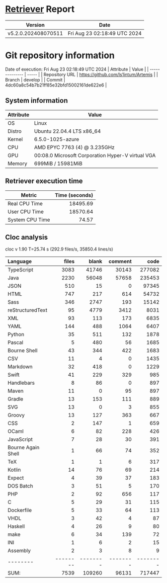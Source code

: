 # [Retriever](https://github.com/PalladioSimulator/Palladio-ReverseEngineering-Retriever) Report
| Version | Date |
| ------- | ---- |
| v5.2.0.202408070511 | Fri Aug 23 02:18:49 UTC 2024 |

# Git repository information
Date of execution: Fri Aug 23 02:18:49 UTC 2024
|    Attribute   | Value |
| -------------- | ----- |
| Repository URL | https://github.com/ls1intum/Artemis |
| Branch         | develop |
| Commit         | 4dc60a8c54b7b21ff85e32bfd15002161de622e6 |


## System information
| Attribute | Value |
| --------- | ----- |
| OS | Linux  |
| Distro | Ubuntu 22.04.4 LTS x86_64  |
| Kernel | 6.5.0-1025-azure  |
| CPU | AMD EPYC 7763 (4) @ 3.235GHz  |
| GPU | 00:08.0 Microsoft Corporation Hyper-V virtual VGA  |
| Memory | 699MiB / 15981MiB  |

## Retriever execution time
| Metric | Time (seconds) |
| --- | ---: |
| Real CPU Time | 18495.69 |
| User CPU Time | 18570.64 |
| System CPU Time | 74.57 |
<!--
Explainations:
- __Real CPU Time__: actual time the command has run (can be less than total time spent in user and system mode for multi-threaded processes)
- __User CPU Time__: time the command has spent running in user mode
- __System CPU Time__: time the command has spent running in system or kernel mode
-->

## Cloc analysis
cloc v 1.90  T=25.74 s (292.9 files/s, 35850.4 lines/s)

Language|files|blank|comment|code
:-------|-------:|-------:|-------:|-------:
TypeScript|3083|41746|30143|277082
Java|2230|56048|57658|235453
JSON|510|15|0|97345
HTML|747|217|614|54732
Sass|346|2747|193|15142
reStructuredText|95|4779|3412|8031
XML|93|113|173|6835
YAML|144|488|1064|6407
Python|35|511|132|1878
Pascal|5|480|56|1685
Bourne Shell|43|344|422|1683
CSV|11|4|0|1435
Markdown|32|418|0|1229
Swift|41|229|329|985
Handlebars|8|86|0|897
Maven|11|0|95|897
Gradle|13|153|111|889
SVG|13|0|3|855
Groovy|13|127|363|667
CSS|2|147|1|659
OCaml|6|82|228|426
JavaScript|7|28|30|391
Bourne Again Shell|1|66|74|352
TeX|1|1|6|317
Kotlin|14|76|69|214
Expect|4|39|37|183
DOS Batch|3|51|5|170
PHP|2|92|656|117
C|5|29|31|115
Dockerfile|5|33|64|113
VHDL|3|42|4|87
Haskell|4|26|9|80
make|6|34|139|72
INI|1|6|2|15
Assembly|2|3|8|9
--------|--------|--------|--------|--------
SUM:|7539|109260|96131|717447
